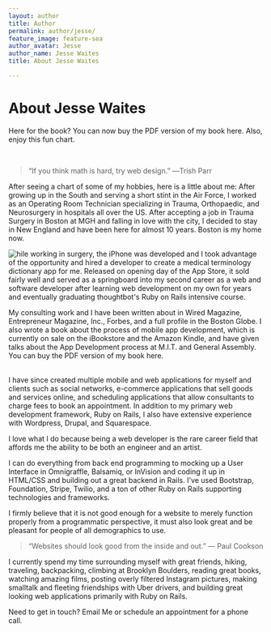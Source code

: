 ```yaml
---
layout: author
title: Author
permalink: author/jesse/
feature_image: feature-sea
author_avatar: Jesse
author_name: Jesse Waites
title: About Jesse Waites

---
```


# About Jesse Waites

<p>Here for the book? You can now buy the PDF version of my book here. Also, enjoy this fun chart.</p>

<form action="https://jesse-book-server.herokuapp.com" method="POST">
    <script
        src="https://checkout.stripe.com/checkout.js"
        class="stripe-button"
        data-key="pk_live_JEwYdUmZ8ZNhYt9gZvqlpXWx"
        data-name="JESSE WAITES"
        data-description="PDF Book"
        data-amount="500">
    </script>
    <input name="amount" value="500" type="hidden">
    <input name="description" value="Secrets of my App Success eBook" type="hidden">
</form>
<br>

> “If you think math is hard, try web design.” ―Trish Parr

<canvas id="c" width="auto" height="auto"></canvas>

After seeing a chart of some of my hobbies, here is a little about me: After growing up in the South and serving a short stint in the Air Force, I worked as an Operating Room Technician specializing in Trauma, Orthopaedic, and Neurosurgery in hospitals all over the US. After accepting a job in Trauma Surgery in Boston at MGH and falling in love with the city, I decided to stay in New England and have been here for almost 10 years. Boston is my home now.

<img style="float:left" src="/img/W.jpg" />hile working in surgery, the iPhone was developed and I took advantage of the opportunity and hired a developer to create a medical terminology dictionary app for me. Released on opening day of the App Store, it sold fairly well and served as a springboard into my second career as a web and software developer after learning web development on my own for years and eventually graduating thoughtbot's Ruby on Rails intensive course.

My consulting work and I have been written about in Wired Magazine, Entrepreneur Magazine, Inc., Forbes, and a full profile in the Boston Globe.
I also wrote a book about the process of mobile app development, which is currently on sale on the iBookstore and the Amazon Kindle, and have given talks about the App Development process at M.I.T. and General Assembly. You can buy the PDF version of my book here.
<br>

<form action="https://jesse-book-server.herokuapp.com" method="POST">
    <script
        src="https://checkout.stripe.com/checkout.js"
        class="stripe-button"
        data-key="pk_live_JEwYdUmZ8ZNhYt9gZvqlpXWx"
        data-name="JESSE WAITES"
        data-description="PDF Book"
        data-amount="500">
    </script>
    <input name="amount" value="500" type="hidden">
    <input name="description" value="Secrets of my App Success eBook" type="hidden">
</form>
<br>
I have since created multiple mobile and web applications for myself and clients such as social networks, e-commerce applications that sell goods and services online, and scheduling applications that allow consultants to charge fees to book an appointment. In addition to my primary web development framework, Ruby on Rails, I also have extensive experience with Wordpress, Drupal, and Squarespace.

I love what I do because being a web developer is the rare career field that affords me the ability to be both an engineer and an artist.

I can do everything from back end programming to mocking up a User Interface in Omnigraffle, Balsamiq, or InVision and coding it up in HTML/CSS and building out a great backend in Rails. I've used Bootstrap, Foundation, Stripe, Twilio, and a ton of other Ruby on Rails supporting technologies and frameworks.

I firmly believe that it is not good enough for a website to merely function properly from a programmatic perspective, it must also look great and be pleasant for people of all demographics to use.

> “Websites should look good from the inside and out.” ― Paul Cookson

I currently spend my time surrounding myself with great friends, hiking, traveling, backpacking, climbing at Brooklyn Boulders, reading great books, watching amazing films, posting overly filtered Instagram pictures, making smalltalk and fleeting friendships with Uber drivers, and building great looking web applications primarily with Ruby on Rails.

Need to get in touch? Email Me or schedule an appointment for a phone call.

<script src="https://cdnjs.cloudflare.com/ajax/libs/Chart.js/1.0.2/Chart.min.js"></script>
<script>
  var ctx = document.getElementById("c").getContext("2d");
  var data = {
    labels: ["Movies", "Books", "Hiking", "Dogs", "Photography", "Tea", "Other"],
    options: {
    responsive: true,
    maintainAspectRatio: true
    },
    datasets: [{
      label: "Weekdays",
      fillColor: "rgba(220,220,220,0.2)",
      strokeColor: "rgba(220,220,220,1)",
      pointColor: "rgba(220,220,220,1)",
      pointStrokeColor: "#fff",
      pointHighlightFill: "#fff",
      pointHighlightStroke: "rgba(220,220,220,1)",
      data: [75, 69, 80, 81, 76, 95, 40]
    }, {
      label: "Weekends",
      fillColor: "rgba(151,187,205,0.2)",
      strokeColor: "rgba(151,187,205,1)",
      pointColor: "rgba(151,187,205,1)",
      pointStrokeColor: "#fff",
      pointHighlightFill: "#fff",
      pointHighlightStroke: "rgba(151,187,205,1)",
      data: [28, 48, 40, 69, 86, 67, 90]
    }]
  };
  var MyNewChart = new Chart(ctx).Radar(data);


</script>
